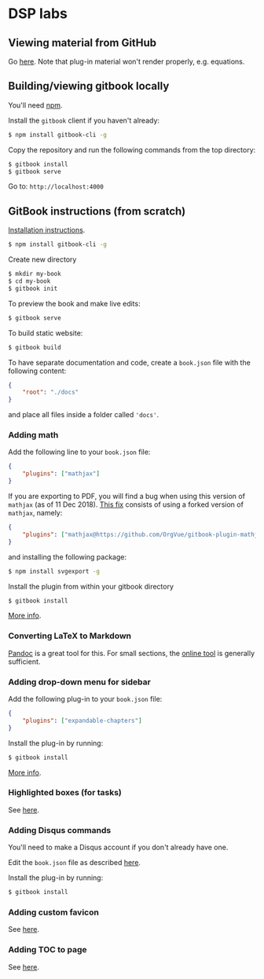 # DSP labs

## Viewing material from GitHub

Go [here](docs/README.md). Note that plug-in material won't render properly, e.g. equations.

## Building/viewing gitbook locally

You'll need [npm](https://www.npmjs.com/get-npm).

Install the `gitbook` client if you haven't already:
```bash
$ npm install gitbook-cli -g
```

Copy the repository and run the following commands from the top directory:
```bash
$ gitbook install
$ gitbook serve
```

Go to: `http://localhost:4000`


## GitBook instructions (from scratch)

[Installation instructions](https://toolchain.gitbook.com/setup.html).

```bash
$ npm install gitbook-cli -g
```

Create new directory
```bash
$ mkdir my-book
$ cd my-book
$ gitbook init
```

To preview the book and make live edits:
```bash
$ gitbook serve
```

To build static website:
```bash
$ gitbook build
```

To have separate documentation and code, create a `book.json` file with the following content:
```json
{
    "root": "./docs"
}
```
and place all files inside a folder called `'docs'`.


### Adding math

Add the following line to your `book.json` file:
```json
{
    "plugins": ["mathjax"]
}
```

If you are exporting to PDF, you will find a bug when using this version of `mathjax` (as of 11 Dec 2018).
[This fix](https://github.com/GitbookIO/gitbook/issues/1875) consists of using a forked version of `mathjax`, namely:
```json
{
    "plugins": ["mathjax@https://github.com/OrgVue/gitbook-plugin-mathjax.git#speech-fix"]
}
```
and installing the following package:
```bash
$ npm install svgexport -g
```

Install the plugin from within your gitbook directory
```bash
$ gitbook install
```

[More info](https://github.com/GitbookIO/plugin-mathjax).

### Converting LaTeX to Markdown

[Pandoc](https://pandoc.org/) is a great tool for this. For small sections, the [online tool](https://pandoc.org/try/) is generally sufficient.


### Adding drop-down menu for sidebar

Add the following plug-in to your `book.json` file:
```json
{
    "plugins": ["expandable-chapters"]
}
```

Install the plug-in by running:
```bash
$ gitbook install
```

[More info](https://www.npmjs.com/package/gitbook-plugin-expandable-chapters).

### Highlighted boxes (for tasks)

See [here](https://github.com/GitbookIO/plugin-hints).

### Adding Disqus commands

You'll need to make a Disqus account if you don't already have one.

Edit the `book.json` file as described [here](https://plugins.gitbook.com/plugin/disqus).

Install the plug-in by running:
```bash
$ gitbook install
```

### Adding custom favicon

See [here](https://www.npmjs.com/package/gitbook-plugin-custom-favicon).

### Adding TOC to page

See [here](https://www.npmjs.com/package/gitbook-plugin-simple-page-toc).


